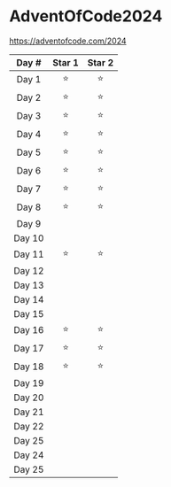 # AdventOfCode2024

https://adventofcode.com/2024

| Day #  | Star 1 | Star 2 |
| :----: | :----: | :----: |
| Day 1  |   ⭐   |   ⭐   |
| Day 2  |   ⭐   |   ⭐   |
| Day 3  |   ⭐   |   ⭐   |
| Day 4  |   ⭐   |   ⭐   |
| Day 5  |   ⭐   |   ⭐   |
| Day 6  |   ⭐   |   ⭐   |
| Day 7  |   ⭐   |   ⭐   |
| Day 8  |   ⭐   |   ⭐   |
| Day 9  |        |        |
| Day 10 |        |        |
| Day 11 |   ⭐   |   ⭐   |
| Day 12 |        |        |
| Day 13 |        |        |
| Day 14 |        |        |
| Day 15 |        |        |
| Day 16 |   ⭐   |   ⭐   |
| Day 17 |   ⭐   |   ⭐   |
| Day 18 |   ⭐   |   ⭐   |
| Day 19 |        |        |
| Day 20 |        |        |
| Day 21 |        |        |
| Day 22 |        |        |
| Day 25 |        |        |
| Day 24 |        |        |
| Day 25 |        |        |
